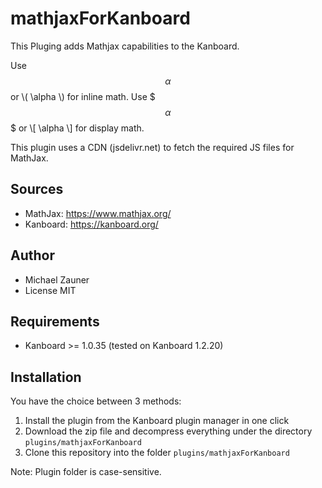 mathjaxForKanboard
==============================

This Pluging adds Mathjax capabilities to the Kanboard.

Use $$ \alpha $$ or \\( \alpha \\) for inline math.
Use $$$ \alpha $$$ or \\[ \alpha \\] for display math.

This plugin uses a CDN (jsdelivr.net) to fetch the required JS files for MathJax.

Sources
------
- MathJax: https://www.mathjax.org/
- Kanboard: https://kanboard.org/

Author
------

- Michael Zauner
- License MIT

Requirements
------------

- Kanboard >= 1.0.35 (tested on Kanboard 1.2.20)

Installation
------------

You have the choice between 3 methods:

1. Install the plugin from the Kanboard plugin manager in one click
2. Download the zip file and decompress everything under the directory `plugins/mathjaxForKanboard`
3. Clone this repository into the folder `plugins/mathjaxForKanboard`

Note: Plugin folder is case-sensitive.

